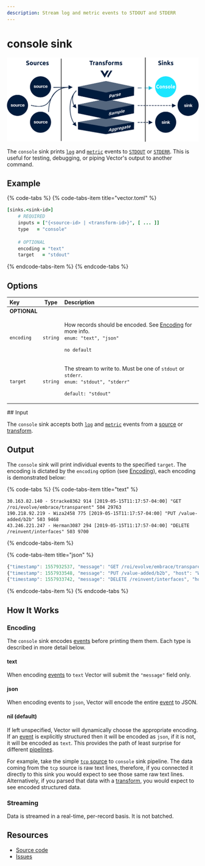 ```yaml
---
description: Stream log and metric events to STDOUT and STDERR
---
```


# console sink

![](../../../.gitbook/assets/console-sink.svg)

The `console` sink prints [`log`](../../../about/data-model.md#log) and [`metric`](../../../about/data-model.md#metric) events to [`STDOUT`](https://en.wikipedia.org/wiki/Standard_streams#Standard_output_%28stdout%29) or [`STDERR`](https://en.wikipedia.org/wiki/Standard_streams#Standard_error_%28stderr%29). This is useful for testing, debugging, or piping Vector's output to another command.

## Example

{% code-tabs %}
{% code-tabs-item title="vector.toml" %}
```coffeescript
[sinks.<sink-id>]
    # REQUIRED
    inputs = ["{<source-id> | <transform-id>}", [ ... ]]
    type   = "console"
    
    # OPTIONAL
    encoding = "text"
    target   = "stdout"
```
{% endcode-tabs-item %}
{% endcode-tabs %}

## Options

<table>
  <thead>
    <tr>
      <th style="text-align:left">Key</th>
      <th style="text-align:center">Type</th>
      <th style="text-align:left">Description</th>
    </tr>
  </thead>
  <tbody>
    <tr>
      <td style="text-align:left"><b>OPTIONAL</b>
      </td>
      <td style="text-align:center"></td>
      <td style="text-align:left"></td>
    </tr>
    <tr>
      <td style="text-align:left"><code>encoding</code>
      </td>
      <td style="text-align:center"><code>string</code>
      </td>
      <td style="text-align:left">
        <p>How records should be encoded. See <a href="console.md#encoding">Encoding</a> for
          more info.
          <br /><code>enum: &quot;text&quot;, &quot;json&quot;</code>
        </p>
        <p><code>no default</code>
        </p>
      </td>
    </tr>
    <tr>
      <td style="text-align:left"><code>target</code>
      </td>
      <td style="text-align:center"><code>string</code>
      </td>
      <td style="text-align:left">
        <p>The stream to write to. Must be one of <code>stdout</code> or <code>stderr</code>.
          <br
          /><code>enum: &quot;stdout&quot;, &quot;stderr&quot;</code>
        </p>
        <p><code>default: &quot;stdout&quot;</code>
        </p>
      </td>
    </tr>
  </tbody>
</table>## Input

The `console` sink accepts both [`log`](../../../about/data-model.md#log) and [`metric`](../../../about/data-model.md#metric) events from a [source](../sources/) or [transform](../transforms/).

## Output

The `console` sink will print individual events to the specified `target`. The encoding is dictated by the `encoding` option \(see [Encoding](console.md#encoding)\), each encoding is demonstrated below:

{% code-tabs %}
{% code-tabs-item title="text" %}
```text
30.163.82.140 - Stracke8362 914 [2019-05-15T11:17:57-04:00] "GET /roi/evolve/embrace/transparent" 504 29763
190.218.92.219 - Wiza2458 775 [2019-05-15T11:17:57-04:00] "PUT /value-added/b2b" 503 9468
43.246.221.247 - Herman3087 294 [2019-05-15T11:17:57-04:00] "DELETE /reinvent/interfaces" 503 9700
```
{% endcode-tabs-item %}

{% code-tabs-item title="json" %}
```javascript
{"timestamp": 1557932537, "message": "GET /roi/evolve/embrace/transparent", "host": "Stracke8362", "process_id": 914, "remote_addr": "30.163.82.140", "response_code": 504, "bytes": 29763} 
{"timestamp": 1557933548, "message": "PUT /value-added/b2b", "host": "Wiza2458", "process_id": 775, "remote_addr": "30.163.82.140", "response_code": 503, "bytes": 9468}
{"timestamp": 1557933742, "message": "DELETE /reinvent/interfaces", "host": "Herman3087", "process_id": 775, "remote_addr": "43.246.221.247", "response_code": 503, "bytes": 9700}
```
{% endcode-tabs-item %}
{% endcode-tabs %}

## How It Works

### Encoding

The `console` sink encodes [events](../../../about/data-model.md#event) before printing them them. Each type is described in more detail below.

#### text

When encoding [events](../../../about/data-model.md#event) to `text` Vector will submit the `"message"` field only.

#### json

When encoding events to `json`, Vector will encode the entire [event](../../../about/concepts.md#events) to JSON.

#### nil \(default\)

If left unspecified, Vector will dynamically choose the appropriate encoding. If an [event](../../../about/concepts.md#events) is explicitly structured then it will be encoded as `json`, if it is not, it will be encoded as `text`. This provides the path of least surprise for different [pipelines](../../../about/concepts.md#pipelines).

For example, take the simple [`tcp` source](../sources/tcp.md) to `console` sink pipeline. The data coming from the `tcp` source is raw text lines, therefore, if you connected it directly to this sink you would expect to see those same raw text lines. Alternatively, if you parsed that data with a [transform](../transforms/), you would expect to see encoded structured data.

### Streaming

Data is streamed in a real-time, per-record basis. It is not batched.

## Resources

* [Source code](https://github.com/timberio/vector/blob/master/src/sinks/console.rs)
* [Issues](https://github.com/timberio/vector/labels/Sink%3A%20Console)



